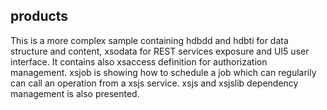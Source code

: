 ## products

This is a more complex sample containing hdbdd and hdbti for data structure and content, xsodata for REST services exposure
and UI5 user interface. It contains also xsaccess definition for authorization management.
xsjob is showing how to schedule a job which can regularily can call an operation from a xsjs service.
xsjs and xsjslib dependency management is also presented.
